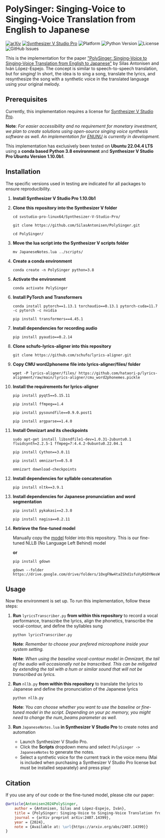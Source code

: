 # PolySinger: Singing-Voice to Singing-Voice Translation from English to Japanese
[![arXiv](https://img.shields.io/badge/arXiv-2407.14399-b31b1b.svg)](https://arxiv.org/abs/2407.14399)
[![Synthesizer V Studio Pro](https://img.shields.io/badge/Synthesizer%20V%20Studio%20Pro-Required-red.svg)](https://dreamtonics.com/synthesizerv/)
![Platform](https://img.shields.io/badge/Platform-Ubuntu-orange.svg)
![Python Version](https://img.shields.io/badge/python-3.8-blue)
![License](https://img.shields.io/badge/license-MIT-green)
![GitHub Issues](https://img.shields.io/github/issues/SilasAntonisen/PolySinger)

This is the implementation for the paper ["PolySinger: Singing-Voice to Singing-Voice Translation from English to Japanese"](https://arxiv.org/abs/2407.14399) by Silas Antonisen and Iván López-Espejo. The concept is similar to speech-to-speech translation, but for singing! In short, the idea is to sing a song, translate the lyrics, and resynthesize the song with a synthetic voice in the translated language using your original melody.

## Prerequisites
Currently, this implementation requires a license for [Synthesizer V Studio Pro](https://dreamtonics.com/synthesizerv/).

**Note**: *For easier accessibility and no requirement for monetary investment, we plan to create solutions using open-source singing voice synthesis software as well. An implementation for [ENUNU](https://github.com/oatsu-gh/ENUNU) is currently in development.*

This implementation has exclusively been tested on **Ubuntu 22.04.4 LTS** using a **conda based Python 3.8 environment** and **Synthesizer V Studio Pro Ubuntu Version 1.10.0b1**.

## Installation
The specific versions used in testing are indicated for all packages to ensure reproducibility.
1. **Install Synthesizer V Studio Pro 1.10.0b1**

2. **Clone this repository into the Synthesizer V folder** 
    ```
    cd svstudio-pro-linux64/Synthesizer-V-Studio-Pro/

    git clone https://github.com/SilasAntonisen/PolySinger.git
    
    cd PolySinger/
    ```
3. **Move the lua script into the Synthesizer V scripts folder** 
    ```
    mv JapaneseNotes.lua ../scripts/
    ```
4. **Create a conda environment**
    ```
    conda create -n PolySinger python=3.8
    ```
5. **Activate the environment**
    ```
    conda activate PolySinger
    ```
6. **Install PyTorch and Transformers**
    ```
    conda install pytorch==1.13.1 torchaudio==0.13.1 pytorch-cuda=11.7 -c pytorch -c nvidia
    
    pip install transformers==4.45.1
    ```
7. **Install dependencies for recording audio**
    ```
    pip install pyaudio==0.2.14
    ```
8. **Clone schufo-lyrics-aligner into this repository**
    ```
    git clone https://github.com/schufo/lyrics-aligner.git
    ```
    
9. **Copy CMU word2phoneme file into lyrics-aligner/files/ folder**
    ```
    wget -P lyrics-aligner/files/ https://github.com/hataori-p/lyrics-alignment/raw/main/lyrics-aligner/cmu_word2phonemes.pickle
    ```
    
10. **Install the requirements for lyrics-aligner**
    ```
    pip install pyqt5==5.15.11
    
    pip install ffmpeg==1.4
    
    pip install pysoundfile==0.9.0.post1
    
    pip install argparse==1.4.0
    ```
11. **Install Omnizart and its checkpoints**
    ```
    sudo apt-get install libsndfile1-dev=1.0.31-2ubuntu0.1 fluidsynth=2.2.5-1 ffmpeg=7:4.4.2-0ubuntu0.22.04.1
    
    pip install Cython==3.0.11
    
    pip install omnizart==0.5.0
    
    omnizart download-checkpoints
    ```

12. **Install dependencies for syllable concatenation**
    ```
    pip install nltk==3.9.1
    ```
13. **Install dependencies for Japanese pronunciation and word segmentation**
    ```
    pip install pykakasi==2.3.0
    
    pip install nagisa==0.2.11
    ```
14. **Retrieve the fine-tuned model**

    Manually copy the [model](https://drive.google.com/drive/folders/1pwR2pVY1YlK1ncBn5ZYUEo5aD1dCkCrP?usp=sharing) folder into this repository. This is our fine-tuned NLLB (No Language Left Behind) model

    **or**
    ```
    pip install gdown

    gdown --folder https://drive.google.com/drive/folders/1OxgFNw4taIShd1sfuVyRSOYNesW9iRdY
    ```

## Usage
Now the environment is set up. To run this implementation, follow these steps:

1. **Run** `lyricsTranscriber.py` **from within this repository** to record a vocal performance, transcribe the lyrics, align the phonetics, transcribe the vocal-contour, and define the syllables sung
    ```
    python lyricsTranscriber.py
    ```
    **Note**: *Remember to choose your prefered microophone inside your system setting.*

    **Note**: *When using the baseline vocal-contour model in Omnizart, the tail of the audio will occasionally not be transcribed. This can be mitigated by extending the tail with a hum or similar sound that will not be transcribed as lyrics.*

3. **Run** `nllb.py` **from within this repository** to translate the lyrics to Japanese and define the pronunciation of the Japanese lyrics
    ```
    python nllb.py
    ```
    **Note**: *You can choose whether you want to use the baseline or fine-tuned model in the script. Depending on your pc memory, you might need to change the num_beams parameter as well.*

4. **Run** `JapaneseNotes.lua` **in Synthesizer V Studio Pro** to create notes and automation
    - Launch Synthesizer V Studio Pro.
    - Click the **Scripts** dropdown menu and select `PolySinger -> JapaneseNotes` to generate the notes.
    - Select a synthetic voice for the current track in the voice menu (Mai is included when purchasing a Synthesizer V Studio Pro license but must be installed separately) and press play!

## Citation
If you use any of our code or the fine-tuned model, please cite our paper:
```bibtex
@article{Antonisen2024PolySinger,
    author = {Antonisen, Silas and López-Espejo, Iván},
    title = {PolySinger: Singing-Voice to Singing-Voice Translation from English to Japanese},
    journal = {arXiv preprint arXiv:2407.14399},
    year = {2024},
    note = {Available at: \url{https://arxiv.org/abs/2407.14399}}
}
```
